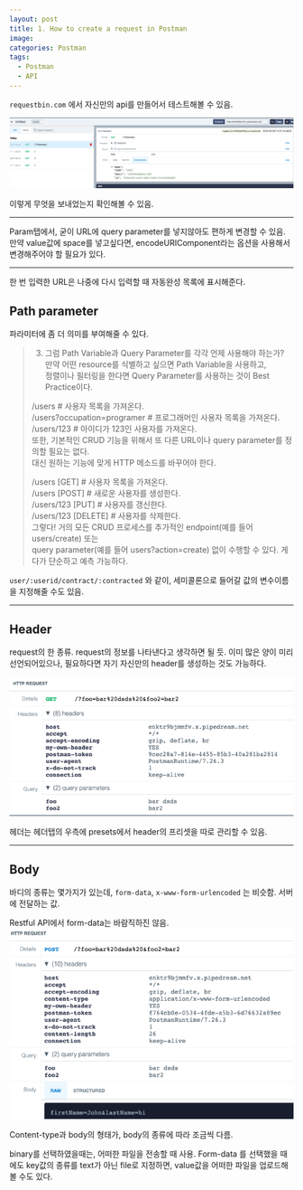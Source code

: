 ```yaml
---
layout: post
title: 1. How to create a request in Postman
image:
categories: Postman
tags:
  - Postman
  - API
---
```


`requestbin.com` 에서 자신만의 api를 만들어서 테스트해볼 수 있음.


![](/assets/images/posts/Postman/How-to-create-a-request-in-Postman/E00F1891-E21D-4399-B86B-837AB7486461.png)

이렇게 무엇을 보내었는지 확인해볼 수 있음.

- - - -
Param탭에서, 굳이 URL에 query parameter를 넣지않아도 편하게 변경할 수 있음.
만약 value값에 space를 넣고싶다면, encodeURIComponent라는 옵션을 사용해서 변경해주어야 할 필요가 있다.

- - - -
한 번 입력한 URL은 나중에 다시 입력할 때 자동완성 목록에 표시해준다.

## Path parameter
파라미터에 좀 더 의미를 부여해줄 수 있다.

> 3. 그럼 Path Variable과 Query Parameter를 각각 언제 사용해야 하는가?  
> 만약 어떤 resource를 식별하고 싶으면 Path Variable을 사용하고,  
> 정렬이나 필터링을 한다면 Query Parameter를 사용하는 것이 Best Practice이다.  
> 
> /users  # 사용자 목록을 가져온다.  
> /users?occupation=programer  # 프로그래머인 사용자 목록을 가져온다.  
> /users/123  # 아이디가 123인 사용자를 가져온다.  
> 또한, 기본적인 CRUD 기능을 위해서 또 다른 URL이나 query parameter를 정의할 필요는 없다.  
> 대신 원하는 기능에 맞게 HTTP 메소드를 바꾸어야 한다.  
> 
> /users [GET] # 사용자 목록을 가져온다.  
> /users [POST] # 새로운 사용자를 생성한다.  
> /users/123 [PUT] # 사용자를 갱신한다.  
> /users/123 [DELETE] # 사용자를 삭제한다.  
> 그렇다! 거의 모든 CRUD 프로세스를 추가적인 endpoint(예를 들어 users/create) 또는  
> query parameter(예를 들어 users?action=create) 없이 수행할 수 있다. 게다가 단순하고 예측 가능하다.  

`user/:userid/contract/:contracted`
와 같이, 세미콜론으로 들어갈 값의 변수이름을 지정해줄 수도 있음.

- - - -
## Header
request의 한 종류. request의 정보를 나타낸다고 생각하면 될 듯. 이미 많은 양이 미리 선언되어있으나, 필요하다면 자기 자신만의 header를 생성하는 것도 가능하다.

![](/assets/images/posts/Postman/How-to-create-a-request-in-Postman/F8E4ADD2-B082-4E18-B531-B69DFC7688E9.png)


헤더는 헤더탭의 우측에 presets에서 header의 프리셋을 따로 관리할 수 있음.

- - - -
## Body
바디의 종류는 몇가지가 있는데, `form-data`, `x-www-form-urlencoded` 는 비슷함. 서버에 전달하는 값.

Restful API에서 form-data는 바람직하진 않음.
![](/assets/images/posts/Postman/How-to-create-a-request-in-Postman/DBFFF771-0234-4627-A79C-F1209F876FCD.png)

Content-type과 body의 형태가, body의 종류에 따라 조금씩 다름.

binary를 선택하였을때는, 어떠한 파일을 전송할 때 사용. Form-data 를 선택했을 때에도 key값의 종류를 text가 아닌 file로 지정하면, value값을 어떠한 파일을 업로드해볼 수도 있다.








